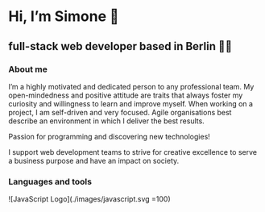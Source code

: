 # Hi, I’m **Simone** 👋

## full-stack web developer based in Berlin 👨‍💻

### About me 

I’m a highly motivated and dedicated person to any professional team. My open-mindedness and positive attitude are traits that always foster my curiosity and willingness to learn and improve myself. When working on a project, I am self-driven and very focused. Agile organisations best describe an environment in which I deliver the best results.

Passion for programming and discovering new technologies!

I support web development teams to strive for creative excellence to serve a business purpose and have an impact on society.

### Languages and tools

![JavaScript Logo](./images/javascript.svg =100)



